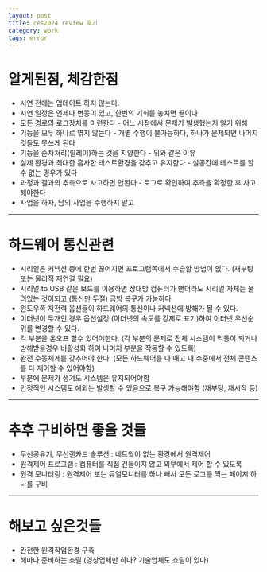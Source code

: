 ```yaml
---
layout: post
title: ces2024 review 후기
category: work
tags: error
---
```


# 알게된점, 체감한점
* 시연 전에는 업데이트 하지 않는다.
* 시연 일정은 언제나 변동이 있고, 한번의 기회를 놓치면 끝이다
* 모든 경로의 로그장치를 마련한다 - 어느 시점에서 문제가 발생했는지 알기 위해
* 기능을 모두 하나로 엮지 않는다 - 개별 수행이 불가능하다, 하나가 문제되면 나머지 것들도 못쓰게 된다
* 기능을 순차처리(릴레이)하는 것을 지양한다 - 위와 같은 이유
* 실제 환경과 최대한 흡사한 테스트환경을 갖추고 유지한다 - 실공간에 테스트를 할 수 없는 경우가 있다
* 과정과 결과의 추측으로 사고하면 안된다 - 로그로 확인하여 추측을 확정한 후 사고해야한다
* 사업을 하자, 남의 사업을 수행하지 말고

---

# 하드웨어 통신관련
* 시리얼은 커넥션 중에 한번 끊어지면 프로그램쪽에서 수습할 방법이 없다. (재부팅 또는 물리적 재연결 필요)
* 시리얼 to USB 같은 보드를 이용하면 상대방 컴퓨터가 뻗더라도 시리얼 자체는 물려있는 것이되고 (통신만 두절) 금방 복구가 가능하다
* 윈도우쪽 저전력 옵션들이 하드웨어의 통신이나 커넥션에 방해가 될 수 있다.
* 이더넷이 두개인 경우 옵션설정 (이더넷의 속도를 강제로 표기)하여 이터넷 우선순위를 변경할 수 있다.
* 각 부분을 온오프 할수 있어야한다. (각 부분의 문제로 전체 시스템이 먹통이 되거나 방해받을경우 비활성화 하여 나머지 부분을 작동할 수 있도록)
* 완전 수동체게를 갖추어야 한다. (모든 하드웨어를 다 때고 내 수중에서 전체 콘텐츠를 다 제어할 수 있어야함)
* 부분에 문제가 생겨도 시스템은 유지되어야함
* 안정적인 시스템도 예외는 발생할 수 있음으로 복구 가능해야함 (재부팅, 재시작 등)

---

# 추후 구비하면 좋을 것들
* 무선공유기, 무선랜카드 솔루션 : 네트웍이 없는 환경에서 원격제어
* 원격제어 프로그램 : 컴퓨터를 직접 건들이지 않고 외부에서 제어 할 수 있도록
* 원격 모니터링 : 원격제어 또는 듀얼모니터를 하나 빼서 모든 로그를 찍는 페이지 하나를 구비

---

# 해보고 싶은것들
* 완전한 원격작업환경 구축
* 해마다 준비하는 쇼릴 (영상업체만 하나? 기술업체도 쇼릴이 있다)